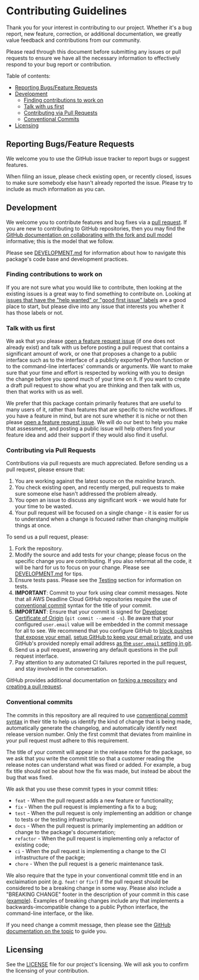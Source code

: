 # Contributing Guidelines

Thank you for your interest in contributing to our project. Whether it's a bug report, new feature, correction, or additional
documentation, we greatly value feedback and contributions from our community.

Please read through this document before submitting any issues or pull requests to ensure we have all the necessary
information to effectively respond to your bug report or contribution.

Table of contents:

* [Reporting Bugs/Feature Requests](#reporting-bugsfeature-requests)
* [Development](#development)
    * [Finding contributions to work on](#finding-contributions-to-work-on)
    * [Talk with us first](#talk-with-us-first)
    * [Contributing via Pull Requests](#contributing-via-pull-requests)
    * [Conventional Commits](#conventional-commits)
* [Licensing](#licensing)

## Reporting Bugs/Feature Requests

We welcome you to use the GitHub issue tracker to report bugs or suggest features.

When filing an issue, please check existing open, or recently closed, issues to make sure somebody else hasn't already
reported the issue. Please try to include as much information as you can.

## Development

We welcome you to contribute features and bug fixes via a [pull request](https://help.github.com/articles/creating-a-pull-request/).
If you are new to contributing to GitHub repositories, then you may find the 
[GitHub documentation on collaborating with the fork and pull model](https://docs.github.com/en/pull-requests/collaborating-with-pull-requests/getting-started/about-collaborative-development-models#fork-and-pull-model)
informative; this is the model that we follow.

Please see [DEVELOPMENT.md](./DEVELOPMENT.md) for information about how to navigate this package's
code base and development practices.

### Finding contributions to work on

If you are not sure what you would like to contribute, then looking at the existing issues is a great way to find
something to contribute on. Looking at 
[issues that have the "help wanted" or "good first issue" labels](https://github.com/aws-deadline/deadline-cloud-for-blender/issues?q=is%3Aissue+is%3Aopen+label%3A%22good+first+issue%22%2C%22help+wanted%22)
are a good place to start, but please dive into any issue that interests you whether it has those labels or not.

### Talk with us first

We ask that you please [open a feature request issue](https://github.com/aws-deadline/deadline-cloud-for-blender/issues/new/choose)
(if one does not already exist) and talk with us before posting a pull request that contains a significant amount of work,
or one that proposes a change to a public interface such as to the interface of a publicly exported Python function or to
the command-line interfaces' commands or arguments. We want to make sure that your time and effort is respected by working
with you to design the change before you spend much of your time on it. If you want to create a draft pull request to show what
you are thinking and then talk with us, then that works with us as well.

We prefer that this package contain primarily features that are useful to many users of it, rather than features that are specific
to niche workflows. If you have a feature in mind, but are not sure whether it is niche or not then please 
[open a feature request issue](https://github.com/aws-deadline/deadline-cloud-for-blender/issues/new/choose). We will do our best to help
you make that assessment, and posting a public issue will help others find your feature idea and add their support if they
would also find it useful.

### Contributing via Pull Requests

Contributions via pull requests are much appreciated. Before sending us a pull request, please ensure that:

1. You are working against the latest source on the *mainline* branch.
2. You check existing open, and recently merged, pull requests to make sure someone else hasn't addressed the problem already.
3. You open an issue to discuss any significant work - we would hate for your time to be wasted.
4. Your pull request will be focused on a single change - it is easier for us to understand when a change is focused rather
   than changing multiple things at once.

To send us a pull request, please:

1. Fork the repository.
2. Modify the source and add tests for your change; please focus on the specific change you are contributing.
   If you also reformat all the code, it will be hard for us to focus on your change.
   Please see [DEVELOPMENT.md](./DEVELOPMENT.md) for tips.
3. Ensure tests pass. Please see the [Testing](./DEVELOPMENT.md#testing) section for information on tests.
4. **IMPORTANT**: Commit to your fork using clear commit messages. Note that all AWS Deadline Cloud GitHub repositories require the use
   of [conventional commit](#conventional-commits) syntax for the title of your commit.
5. **IMPORTANT**: Ensure that your commit is signed for [Developer Certificate of Origin](https://github.com/apps/dco) (`git commit --amend -s`).
   Be aware that your configured `user.email` value will be embedded in the commit message for all to see. We recommend that
   you configure GitHub to [block pushes that expose your email](https://docs.github.com/en/account-and-profile/setting-up-and-managing-your-personal-account-on-github/managing-email-preferences/blocking-command-line-pushes-that-expose-your-personal-email-address),
   [setup GitHub to keep your email private](https://docs.github.com/en/account-and-profile/setting-up-and-managing-your-personal-account-on-github/managing-email-preferences/setting-your-commit-email-address#setting-your-commit-email-address-on-github),
   and use GitHub's provided noreply email address [as the `user.email` setting in git](https://docs.github.com/en/account-and-profile/setting-up-and-managing-your-personal-account-on-github/managing-email-preferences/setting-your-commit-email-address#setting-your-commit-email-address-in-git).
6. Send us a pull request, answering any default questions in the pull request interface.
7. Pay attention to any automated CI failures reported in the pull request, and stay involved in the conversation.

GitHub provides additional documentation on [forking a repository](https://help.github.com/articles/fork-a-repo/) and
[creating a pull request](https://help.github.com/articles/creating-a-pull-request/).

### Conventional commits

The commits in this repository are all required to use [conventional commit syntax](https://www.conventionalcommits.org/en/v1.0.0/)
in their title to help us identify the kind of change that is being made, automatically generate the changelog, and 
automatically identify next release version number. Only the first commit that deviates from mainline in your pull request
must adhere to this requirement.

The title of your commit will appear in the release notes for the package, so we ask that you write the commit title
so that a customer reading the release notes can understand what was fixed or added. For example, a bug fix title
should not be about how the fix was made, but instead be about the bug that was fixed.

We ask that you use these commit types in your commit titles:

* `feat` - When the pull request adds a new feature or functionality;
* `fix` - When the pull request is implementing a fix to a bug;
* `test` - When the pull request is only implementing an addition or change to tests or the testing infrastructure;
* `docs` - When the pull request is primarily implementing an addition or change to the package's documentation;
* `refactor` - When the pull request is implementing only a refactor of existing code;
* `ci` - When the pull request is implementing a change to the CI infrastructure of the packge;
* `chore` - When the pull request is a generic maintenance task.

We also require that the type in your conventional commit title end in an exclaimation point (e.g. `feat!` or `fix!`)
if the pull request should be considered to be a breaking change in some way. Please also include a "BREAKING CHANGE" footer
in the description of your commit in this case ([example](https://www.conventionalcommits.org/en/v1.0.0/#commit-message-with-both--and-breaking-change-footer)).
Examples of breaking changes include any that implements a backwards-imcompatible change to a public Python interface,
the command-line interface, or the like. 

If you need change a commit message, then please see the
[GitHub documentation on the topic](https://docs.github.com/en/pull-requests/committing-changes-to-your-project/creating-and-editing-commits/changing-a-commit-message)
to guide you.

## Licensing

See the [LICENSE](LICENSE) file for our project's licensing. We will ask you to confirm the licensing of your contribution.